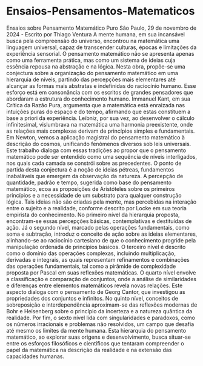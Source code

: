 # Ensaios-Pensamentos-Matematicos
Ensaios sobre Pensamento Matemático Puro São Paulo, 29 de novembro de 2024 - Escrito por Thiago Ventura
A mente humana, em sua incansável busca pela compreensão do universo, encontrou na matemática uma linguagem universal, capaz de transcender culturas, épocas e limitações da experiência sensorial. O pensamento matemático não se apresenta apenas como uma ferramenta prática, mas como um sistema de ideias cuja essência repousa na abstração e na lógica. Nesta obra, propõe-se uma conjectura sobre a organização do pensamento matemático em uma hierarquia de níveis, partindo das percepções mais elementares até alcançar as formas mais abstratas e indefinidas do raciocínio humano.
Esse esforço está em consonância com os escritos de grandes pensadores que abordaram a estrutura do conhecimento humano. Immanuel Kant, em sua Crítica da Razão Pura, argumenta que a matemática está enraizada nas intuições puras do espaço e do tempo, afirmando que estas constituem a base a priori da experiência. Leibniz, por sua vez, ao desenvolver o cálculo infinitesimal, vislumbrava na matemática uma harmonia preexistente, onde as relações mais complexas derivam de princípios simples e fundamentais. Em Newton, vemos a aplicação magistral do pensamento matemático à descrição do cosmos, unificando fenômenos diversos sob leis universais. Este trabalho dialoga com essas tradições ao propor que o pensamento matemático pode ser entendido como uma sequência de níveis interligados, nos quais cada camada se constrói sobre as precedentes.
O ponto de partida desta conjectura é a noção de ideias pétreas, fundamentos inabaláveis que emergem da observação da natureza. A percepção de quantidade, padrão e tempo, sugerida como base do pensamento matemático, ecoa as proposições de Aristóteles sobre os primeiros princípios e a necessidade de um substrato para qualquer construção lógica. Tais ideias não são criadas pela mente, mas percebidas na interação entre o sujeito e a realidade, conforme descrito por Locke em sua teoria empirista do conhecimento.
No primeiro nível da hierarquia proposta, encontram-se essas percepções básicas, contemplativas e destituídas de ação. Já o segundo nível, marcado pelas operações fundamentais, como soma e subtração, introduz o conceito de ação sobre as ideias elementares, alinhando-se ao raciocínio cartesiano de que o conhecimento progride pela manipulação ordenada de princípios básicos. O terceiro nível é descrito como o domínio das operações complexas, incluindo multiplicação, derivadas e integrais, as quais representam refinamentos e combinações das operações fundamentais, tal como a pirâmide de complexidade proposta por Pascal em suas reflexões matemáticas.
O quarto nível envolve a classificação e comparação de conjuntos, onde a análise de similaridades e diferenças entre elementos matemáticos revela novas relações. Este aspecto dialoga com o pensamento de Georg Cantor, que investigou as propriedades dos conjuntos e infinitos. No quinto nível, conceitos de sobreposição e interdependência aproximam-se das reflexões modernas de Bohr e Heisenberg sobre o princípio da incerteza e a natureza quântica da realidade. Por fim, o sexto nível lida com singularidades e paradoxos, como os números irracionais e problemas não resolvidos, um campo que desafia até mesmo os limites da mente humana.
Esta hierarquia do pensamento matemático, ao explorar suas origens e desenvolvimento, busca situar-se entre os esforços filosóficos e científicos que tentaram compreender o papel da matemática na descrição da realidade e na extensão das capacidades humanas.
